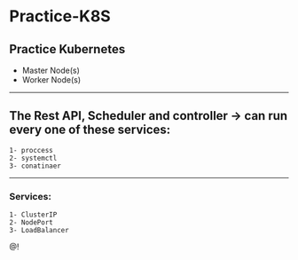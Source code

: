 # Practice-K8S

## Practice Kubernetes

- Master Node(s)
- Worker Node(s)

---

## The Rest API, Scheduler and controller -> can run every one of these services:
```
1- proccess 
2- systemctl
3- conatinaer
```
---

### Services:
```
1- ClusterIP
2- NodePort
3- LoadBalancer
```
@!
